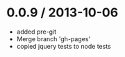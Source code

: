 
0.0.9 / 2013-10-06
==================

  * added pre-git
  * Merge branch 'gh-pages'
  * copied jquery tests to node tests

